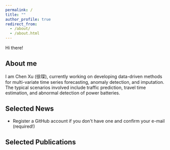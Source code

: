 ```yaml
---
permalink: /
title: ""
author_profile: true
redirect_from: 
  - /about/
  - /about.html
---
```


Hi there!



About me
------
I am Chen Xu (徐琛), currently working on developing data-driven methods for multi-variate time series forecasting, anomaly detection, and imputation. The typical scenarios involved include traffic prediction, travel time estimation, and abnormal detection of power batteries. 

Selected News
------
  * Register a GitHub account if you don't have one and confirm your e-mail (required!)


Selected Publications
------



